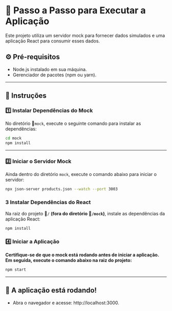 # 🚀 Passo a Passo para Executar a Aplicação

Este projeto utiliza um servidor mock para fornecer dados simulados e uma aplicação React para consumir esses dados.

## ⚙️ Pré-requisitos

- Node.js instalado em sua máquina.
- Gerenciador de pacotes (npm ou yarn).

---

## 📖 Instruções

### 1️⃣ Instalar Dependências do Mock
No diretório 📂`mock`, execute o seguinte comando para instalar as dependências:

```bash
cd mock
npm install
```

---

### 2️⃣ Iniciar o Servidor Mock
Ainda dentro do diretório `mock`, execute o comando abaixo para iniciar o servidor:

```bash
npx json-server products.json --watch --port 3003
```

### 3️ Instalar Dependências do React
Na raiz do projeto 📂`/` **(fora do diretório 📂`/mock`)**, instale as dependências da aplicação React:

```bash
npm install
```

### 4️⃣ Iniciar a Aplicação
**Certifique-se de que o mock está rodando antes de iniciar a aplicação. Em seguida, execute o comando abaixo na raiz do projeto:**

```bash
npm start
```

---

## 🎉 A aplicação está rodando!
- Abra o navegador e acesse: http://localhost:3000. 

